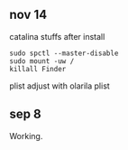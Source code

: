 ## nov 14

catalina stuffs
after install
```
sudo spctl --master-disable
sudo mount -uw /
killall Finder
```
plist adjust with olarila plist

## sep 8

Working.
